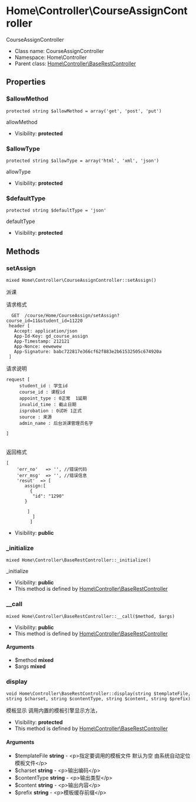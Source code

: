 Home\Controller\CourseAssignController
===============

CourseAssignController




* Class name: CourseAssignController
* Namespace: Home\Controller
* Parent class: [Home\Controller\BaseRestController](Home-Controller-BaseRestController.md)





Properties
----------


### $allowMethod

    protected string $allowMethod = array('get', 'post', 'put')

allowMethod



* Visibility: **protected**


### $allowType

    protected string $allowType = array('html', 'xml', 'json')

allowType



* Visibility: **protected**


### $defaultType

    protected string $defaultType = 'json'

defaultType



* Visibility: **protected**


Methods
-------


### setAssign

    mixed Home\Controller\CourseAssignController::setAssign()

派课

请求格式
```
  GET  /course/Home/CourseAssign/setAssign?course_id=11&student_id=11220
 header [
   Accept: application/json
   App-Id-Key: gd_course_assign
   App-Timestamp: 212121
   App-Nonce: eewewew
   App-Signature: babc722817e366cf62f883e2b61532505c674920a
 ]

```
请求说明
<table>

```
request [
     student_id : 学生id
     course_id : 课程id
     appoint_type : 0正常  1延期
     invalid_time : 截止日期
     isprobation : 0试听 1正式
     source : 来源
     admin_name : 后台派课管理员名字

]

```

</table>


返回格式
```
[
    'err_no'   => '', //错误代码
    'err_msg'  => '', //错误信息
    'resut'  => [
       assign:[
         {
          "id": "1290"
       }

        ]
          ]
         ]
```

* Visibility: **public**




### _initialize

    mixed Home\Controller\BaseRestController::_initialize()

_initialize



* Visibility: **public**
* This method is defined by [Home\Controller\BaseRestController](Home-Controller-BaseRestController.md)




### __call

    mixed Home\Controller\BaseRestController::__call($method, $args)





* Visibility: **public**
* This method is defined by [Home\Controller\BaseRestController](Home-Controller-BaseRestController.md)


#### Arguments
* $method **mixed**
* $args **mixed**



### display

    void Home\Controller\BaseRestController::display(string $templateFile, string $charset, string $contentType, string $content, string $prefix)

模板显示 调用内置的模板引擎显示方法，



* Visibility: **protected**
* This method is defined by [Home\Controller\BaseRestController](Home-Controller-BaseRestController.md)


#### Arguments
* $templateFile **string** - &lt;p&gt;指定要调用的模板文件
默认为空 由系统自动定位模板文件&lt;/p&gt;
* $charset **string** - &lt;p&gt;输出编码&lt;/p&gt;
* $contentType **string** - &lt;p&gt;输出类型&lt;/p&gt;
* $content **string** - &lt;p&gt;输出内容&lt;/p&gt;
* $prefix **string** - &lt;p&gt;模板缓存前缀&lt;/p&gt;


